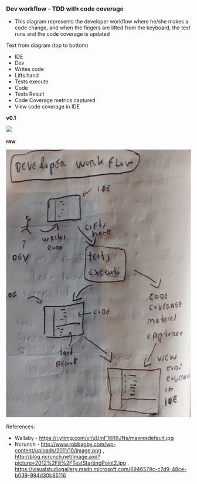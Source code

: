 ### Dev workflow - TDD with code coverage

- This diagram represents the developer workflow where he/she makes a code change, and when the fingers are lifted from the keyboard, the test runs and the code coverage is updated

Text from diagram (top to bottom)

- IDE
- Dev
- Writes code
- Lifts hand
- Tests execute
- Code
- Tests Result
- Code Coverage metrics captured
- View code coverage in IDE

**v0.1**

![](images/Dev-workflow-v0.1.png)

**raw**

![](images/Dev-workflow-tdd-with-code-coverage.jpg)

References:

- Wallaby - https://i.ytimg.com/vi/uUmF16R9JNs/maxresdefault.jpg
- Ncrunch - http://www.robbagby.com/wp-content/uploads/2011/10/image.png , http://blog.ncrunch.net/image.axd?picture=2012%2F8%2FTestStartingPoint2.jpg , https://visualstudiogallery.msdn.microsoft.com/6946579c-c7d9-48ce-b039-994d30b85116
